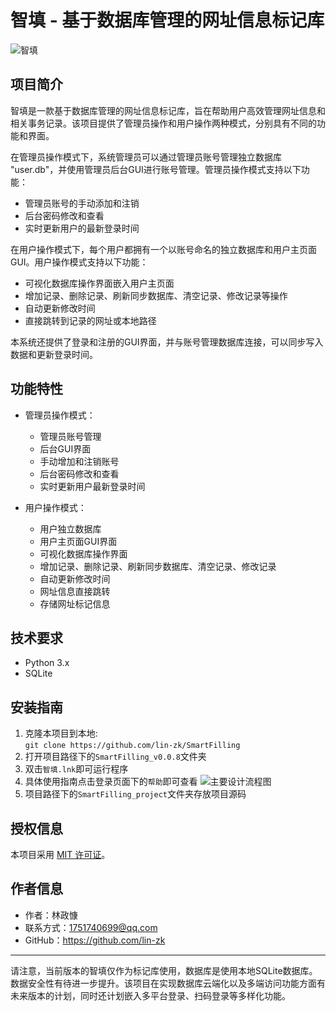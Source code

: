 # 智填 - 基于数据库管理的网址信息标记库

![智填](https://github.com/lin-zk/SmartFilling/blob/main/SmartFilling_project/picture/icon/main.png)

## 项目简介
智填是一款基于数据库管理的网址信息标记库，旨在帮助用户高效管理网址信息和相关事务记录。该项目提供了管理员操作和用户操作两种模式，分别具有不同的功能和界面。

在管理员操作模式下，系统管理员可以通过管理员账号管理独立数据库 "user.db"，并使用管理员后台GUI进行账号管理。管理员操作模式支持以下功能：
- 管理员账号的手动添加和注销
- 后台密码修改和查看
- 实时更新用户的最新登录时间

在用户操作模式下，每个用户都拥有一个以账号命名的独立数据库和用户主页面GUI。用户操作模式支持以下功能：
- 可视化数据库操作界面嵌入用户主页面
- 增加记录、删除记录、刷新同步数据库、清空记录、修改记录等操作
- 自动更新修改时间
- 直接跳转到记录的网址或本地路径

本系统还提供了登录和注册的GUI界面，并与账号管理数据库连接，可以同步写入数据和更新登录时间。

## 功能特性
- 管理员操作模式：
  - 管理员账号管理
  - 后台GUI界面
  - 手动增加和注销账号
  - 后台密码修改和查看
  - 实时更新用户最新登录时间

- 用户操作模式：
  - 用户独立数据库
  - 用户主页面GUI界面
  - 可视化数据库操作界面
  - 增加记录、删除记录、刷新同步数据库、清空记录、修改记录
  - 自动更新修改时间
  - 网址信息直接跳转
  - 存储网址标记信息

## 技术要求
- Python 3.x
- SQLite

## 安装指南
1. 克隆本项目到本地:  
`git clone https://github.com/lin-zk/SmartFilling`
2. 打开项目路径下的`SmartFilling_v0.0.8`文件夹
3. 双击`智填.lnk`即可运行程序
4. 具体使用指南点击登录页面下的`帮助`即可查看
![主要设计流程图](https://github.com/lin-zk/SmartFilling/blob/main/%E4%B8%BB%E8%A6%81%E6%B5%81%E7%A8%8B%E8%AE%BE%E8%AE%A1.png)
6. 项目路径下的`SmartFilling_project`文件夹存放项目源码


## 授权信息
本项目采用 [MIT 许可证](LICENSE)。

## 作者信息
- 作者：林政慷
- 联系方式：1751740699@qq.com
- GitHub：https://github.com/lin-zk

---

请注意，当前版本的智填仅作为标记库使用，数据库是使用本地SQLite数据库。数据安全性有待进一步提升。该项目在实现数据库云端化以及多端访问功能方面有未来版本的计划，同时还计划嵌入多平台登录、扫码登录等多样化功能。
